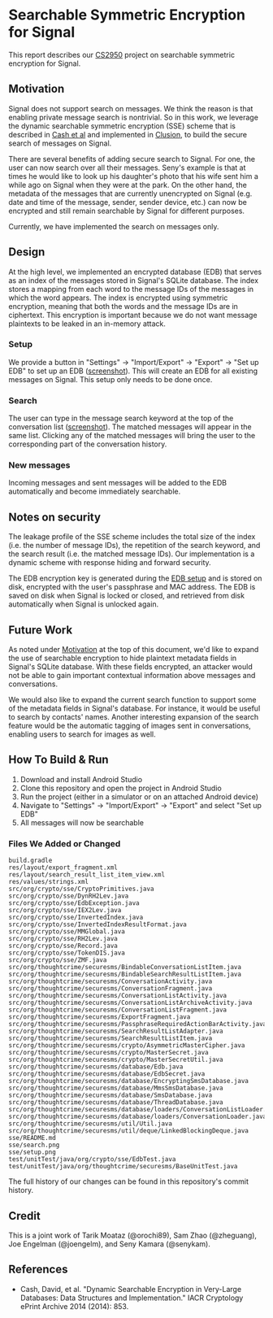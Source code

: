 # Searchable Symmetric Encryption for Signal
This report describes our [CS2950][3] project on searchable symmetric encryption for Signal.

## Motivation
Signal does not support search on messages.  We think the reason is that enabling private message search is nontrivial.  So in this work, we leverage the dynamic searchable symmetric encryption (SSE) scheme that is described in [Cash et al][1] and implemented in [Clusion][2], to build the secure search of messages on Signal.

There are several benefits of adding secure search to Signal.  For one, the user can now search over all their messages. Seny's example is that at times he would like to look up his daughter's photo that his wife sent him a while ago on Signal when they were at the park.  On the other hand, the metadata of the messages that are currently unencrypted on Signal (e.g. date and time of the message, sender, sender device, etc.) can now be encrypted and still remain searchable by Signal for different purposes.

Currently, we have implemented the search on messages only.

## Design
At the high level, we implemented an encrypted database (EDB) that serves as an index of the messages stored in Signal's SQLite database.  The index stores a mapping from each word to the message IDs of the messages in which the word appears.  The index is encrypted using symmetric encryption, meaning that both the words and the message IDs are in ciphertext.  This encryption is important because we do not want message plaintexts to be leaked in an in-memory attack.

### Setup
We provide a button in "Settings" -> "Import/Export" -> "Export" -> "Set up EDB" to set up an EDB ([screenshot][setup]).  This will create an EDB for all existing messages on Signal.  This setup only needs to be done once.

### Search
The user can type in the message search keyword at the top of the conversation list ([screenshot][search]).  The matched messages will appear in the same list.  Clicking any of the matched messages will bring the user to the corresponding part of the conversation history.

### New messages
Incoming messages and sent messages will be added to the EDB automatically and become immediately searchable.


## Notes on security
The leakage profile of the SSE scheme includes the total size of the index (i.e. the number of message IDs), the repetition of the search keyword, and the search result (i.e. the matched message IDs).  Our implementation is a dynamic scheme with response hiding and forward security.

The EDB encryption key is generated during the [EDB setup](#setup) and is stored on disk, encrypted with the user's passphrase and MAC address.  The EDB is saved on disk when Signal is locked or closed, and retrieved from disk automatically when Signal is unlocked again.

[1]: internetsociety.org/sites/default/files/07_4_1.pdf
[2]: https://github.com/orochi89/Clusion
[3]: http://cs.brown.edu/~seny/2950-v/
[setup]: https://github.com/zheguang/Signal-Android/blob/master/sse/setup.png
[search]: https://github.com/zheguang/Signal-Android/blob/master/sse/search.png

## Future Work
As noted under [Motivation](#motivation) at the top of this document, we'd like to expand the use of searchable encryption to hide plaintext metadata fields in Signal's SQLite database.  With these fields encrypted, an attacker would not be able to gain important contextual information above messages and conversations.

We would also like to expand the current search function to support some of the metadata fields in Signal's database.  For instance, it would be useful to search by contacts' names.  Another interesting expansion of the search feature would be the automatic tagging of images sent in conversations, enabling users to search for images as well.

## How To Build & Run
1. Download and install Android Studio
2. Clone this repository and open the project in Android Studio
3. Run the project (either in a simulator or on an attached Android device)
4. Navigate to "Settings" -> "Import/Export" -> "Export" and select "Set up EDB"
5. All messages will now be searchable

### Files We Added or Changed
```
build.gradle
res/layout/export_fragment.xml
res/layout/search_result_list_item_view.xml
res/values/strings.xml
src/org/crypto/sse/CryptoPrimitives.java
src/org/crypto/sse/DynRH2Lev.java
src/org/crypto/sse/EdbException.java
src/org/crypto/sse/IEX2Lev.java
src/org/crypto/sse/InvertedIndex.java
src/org/crypto/sse/InvertedIndexResultFormat.java
src/org/crypto/sse/MMGlobal.java
src/org/crypto/sse/RH2Lev.java
src/org/crypto/sse/Record.java
src/org/crypto/sse/TokenDIS.java
src/org/crypto/sse/ZMF.java
src/org/thoughtcrime/securesms/BindableConversationListItem.java
src/org/thoughtcrime/securesms/BindableSearchResultListItem.java
src/org/thoughtcrime/securesms/ConversationActivity.java
src/org/thoughtcrime/securesms/ConversationFragment.java
src/org/thoughtcrime/securesms/ConversationListActivity.java
src/org/thoughtcrime/securesms/ConversationListArchiveActivity.java
src/org/thoughtcrime/securesms/ConversationListFragment.java
src/org/thoughtcrime/securesms/ExportFragment.java
src/org/thoughtcrime/securesms/PassphraseRequiredActionBarActivity.java
src/org/thoughtcrime/securesms/SearchResultListAdapter.java
src/org/thoughtcrime/securesms/SearchResultListItem.java
src/org/thoughtcrime/securesms/crypto/AsymmetricMasterCipher.java
src/org/thoughtcrime/securesms/crypto/MasterSecret.java
src/org/thoughtcrime/securesms/crypto/MasterSecretUtil.java
src/org/thoughtcrime/securesms/database/Edb.java
src/org/thoughtcrime/securesms/database/EdbSecret.java
src/org/thoughtcrime/securesms/database/EncryptingSmsDatabase.java
src/org/thoughtcrime/securesms/database/MmsSmsDatabase.java
src/org/thoughtcrime/securesms/database/SmsDatabase.java
src/org/thoughtcrime/securesms/database/ThreadDatabase.java
src/org/thoughtcrime/securesms/database/loaders/ConversationListLoader.java
src/org/thoughtcrime/securesms/database/loaders/ConversationLoader.java
src/org/thoughtcrime/securesms/util/Util.java
src/org/thoughtcrime/securesms/util/deque/LinkedBlockingDeque.java
sse/README.md
sse/search.png
sse/setup.png
test/unitTest/java/org/crypto/sse/EdbTest.java
test/unitTest/java/org/thoughtcrime/securesms/BaseUnitTest.java
```
The full history of our changes can be found in this repository's commit history.

## Credit
This is a joint work of Tarik Moataz (@orochi89), Sam Zhao (@zheguang), Joe Engelman (@joengelm), and Seny Kamara (@senykam).

## References
* Cash, David, et al. "Dynamic Searchable Encryption in Very-Large Databases: Data Structures and Implementation." IACR Cryptology ePrint Archive 2014 (2014): 853.
